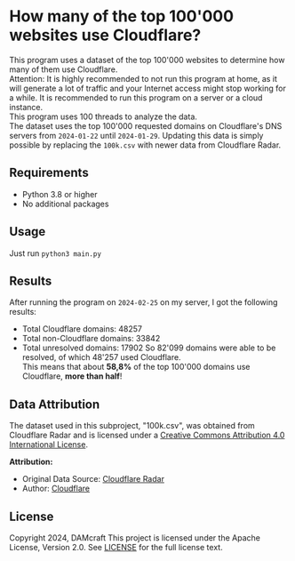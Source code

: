 # How many of the top 100'000 websites use Cloudflare?

This program uses a dataset of the top 100'000 websites to determine how many of them use Cloudflare.  
Attention: It is highly recommended to not run this program at home,
as it will generate a lot of traffic and your Internet access might stop working for a while.
It is recommended to run this program on a server or a cloud instance.  
This program uses 100 threads to analyze the data.  
The dataset uses the top 100'000 requested domains on Cloudflare's DNS servers from `2024-01-22` until `2024-01-29`. 
Updating this data is simply possible by replacing the `100k.csv` with newer data from Cloudflare Radar. 

## Requirements
- Python 3.8 or higher
- No additional packages

## Usage
Just run `python3 main.py`

## Results
After running the program on `2024-02-25` on my server, I got the following results:
- Total Cloudflare domains: 48257
- Total non-Cloudflare domains: 33842
- Total unresolved domains: 17902
So 82'099 domains were able to be resolved, of which 48'257 used Cloudflare.  
This means that about **58,8%** of the top 100'000 domains use Cloudflare, **more than half**!

## Data Attribution

The dataset used in this subproject, "100k.csv", was obtained from Cloudflare Radar and is licensed under a [Creative Commons Attribution 4.0 International License](https://creativecommons.org/licenses/by/4.0/).

**Attribution:**
- Original Data Source: [Cloudflare Radar](https://radar.cloudflare.com/charts/LargerTopDomainsTable/attachment?id=954&top=100000&startDate=2024-01-22&endDate=2024-01-29)
- Author: [Cloudflare](https://www.cloudflare.com/)


## License
Copyright 2024, DAMcraft
This project is licensed under the Apache License, Version 2.0. See [LICENSE](LICENSE) for the full license text.
